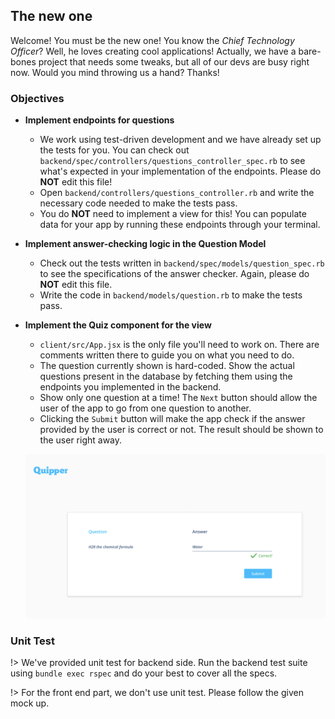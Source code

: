 ## The new one

Welcome! You must be the new one! You know the _Chief Technology Officer_? Well, he loves creating cool applications! Actually, we have a bare-bones project that needs some tweaks, but all of our devs are busy right now. Would you mind throwing us a hand? Thanks!

### Objectives

*   **Implement endpoints for questions**
    *   We work using test-driven development and we have already set up the tests for you. You can check out `backend/spec/controllers/questions_controller_spec.rb` to see what's expected in your implementation of the endpoints. Please do **NOT** edit this file!
    *   Open `backend/controllers/questions_controller.rb` and write the necessary code needed to make the tests pass.
    *   You do **NOT** need to implement a view for this! You can populate data for your app by running these endpoints through your terminal.

*   **Implement answer-checking logic in the Question Model**
    *   Check out the tests written in `backend/spec/models/question_spec.rb` to see the specifications of the answer checker. Again, please do **NOT** edit this file.
    *   Write the code in `backend/models/question.rb` to make the tests pass.

*   **Implement the Quiz component for the view**
    *   `client/src/App.jsx` is the only file you'll need to work on. There are comments written there to guide you on what you need to do.
    *   The question currently shown is hard-coded. Show the actual questions present in the database by fetching them using the endpoints you implemented in the backend.
    *   Show only one question at a time! The `Next` button should allow the user of the app to go from one question to another.
    *   Clicking the `Submit` button will make the app check if the answer provided by the user is correct or not. The result should be shown to the user right away.

    ![question mockup](../img/question.png)

### Unit Test

!> We've provided unit test for backend side. Run the backend test suite using `bundle exec rspec` and do your best to cover all the specs.

!> For the front end part, we don't use unit test. Please follow the given mock up.
